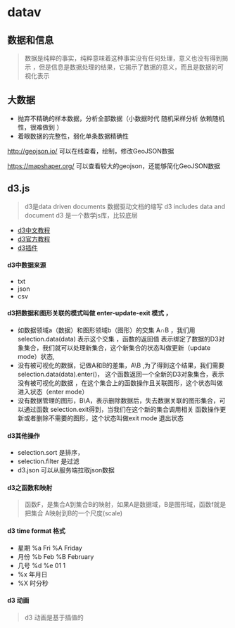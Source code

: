 # datav  

## 数据和信息
> 数据是纯粹的事实，纯粹意味着这种事实没有任何处理，意义也没有得到揭示
，但是信息是数据处理的结果，它揭示了数据的意义，而且是数据的可视化表示 

## 大数据 
- 抛弃不精确的样本数据，分析全部数据（小数据时代 随机采样分析 依赖随机性，很难做到 ）
- 着眼数据的完整性，弱化单条数据精确性 


http://geojson.io/    可以在线查看，绘制，修改GeoJSON数据

https://mapshaper.org/ 可以查看较大的geojson，还能够简化GeoJSON数据

## d3.js 
> d3是data driven documents 数据驱动文档的缩写
> d3 includes data and document 
> d3 是一个数学js库，比较底层 
- [d3中文教程](https://blog.csdn.net/qq_34414916/article/details/80026029)
- [d3官方教程](https://github.com/d3/d3/wiki/tutorials)
- [d3插件](https://github.com/d3/d3-plugins)

#### d3中数据来源 
- txt
- json
- csv 

#### d3把数据和图形关联的模式叫做 enter-update-exit 模式 ，
- 如数据领域a（数据）和图形领域b（图形）的交集 A∩B ，我们用selection.data(data) 表示这个交集 ，函数的返回值
表示绑定了数据的D3对象集合，我们就可以处理新集合，这个新集合的状态叫做更新（update mode）状态,
- 没有被可视化的数据，记做A和B的差集，A\B ,为了得到这个结果，我们需要selection.data(data).enter()，
这个函数返回一个全新的D3对象集合，表示没有被可视化的数据 ，在这个集合上的函数操作且关联图形，这个状态叫做 进入状态（enter mode）
- 没有数据管理的图形，B\A，表示删除数据后，失去数据关联的图形集合，可以通过函数 selection.exit得到，当我们在这个新的集合调用相关
函数操作更新或者删除不需要的图形，这个状态叫做exit mode 退出状态 

#### d3其他操作
- selection.sort 是排序，
- selection.filter 是过滤 
- d3.json 可以从服务端拉取json数据  

#### d3之函数和映射
> 函数F，是集合A到集合B的映射，如果A是数据域，B是图形域，函数f就是把集合
A映射到B的一个尺度(scale)

#### d3 time format 格式 
- 星期 %a Fri %A Friday
- 月份 %b Feb %B February
- 几号 %d %e 01 1 
- %x 年月日
- %X 时分秒 

#### d3 动画
> d3 动画是基于插值的 









